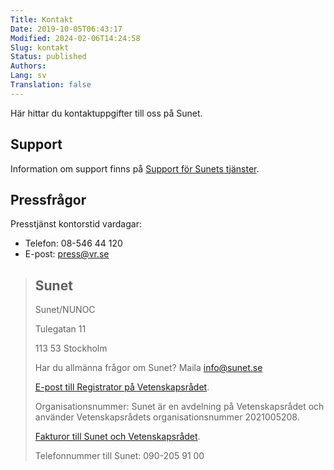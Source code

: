 ```yaml
---
Title: Kontakt
Date: 2019-10-05T06:43:17
Modified: 2024-02-06T14:24:58
Slug: kontakt
Status: published
Authors: 
Lang: sv
Translation: false
---
```


Här hittar du kontaktuppgifter till oss på Sunet.

Support
-------

Information om support finns på [Support för Sunets tjänster](/kontakt/support-for-sunets-tjanster/).

Pressfrågor
-----------

Presstjänst kontorstid vardagar:

* Telefon: 08-546 44 120
* E-post: [press@vr.se](mailto:press@vr.se)

> 
> Sunet
> -----
> 
> 
> Sunet/NUNOC  
> 
> Tulegatan 11  
> 
> 113 53 Stockholm
> 
> 
> Har du allmänna frågor om Sunet? Maila [info@sunet.se](mailto:info@sunet.se)
> 
> 
> [E-post till Registrator på Vetenskapsrådet](mailto:registrator@vr.se).
> 
> 
> Organisationsnummer: Sunet är en avdelning på Vetenskapsrådet och använder Vetenskapsrådets organisationsnummer 2021005208.
> 
> 
> [Fakturor till Sunet och Vetenskapsrådet](/kontakt/fakturering).
> 
> 
> Telefonnummer till Sunet: 090-205 91 00
> 
> 

